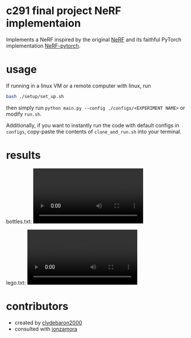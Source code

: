 # c291 final project NeRF implementaion

Implements a NeRF inspired by the original [NeRF](https://github.com/bmild/nerf) and its faithful PyTorch implementation [NeRF-pytorch](https://github.com/yenchenlin/nerf-pytorch).

# usage
If running in a linux VM or a remote computer with linux, run
```bash
bash ./setup/set_up.sh
```
then simply run `python main.py --config ./configs/<EXPERIMENT NAME>` or modify `run.sh`.

Additionally, if you want to instantly run the code with default configs in `configs`, copy-paste the contents of `clone_and_run.sh` into your terminal.

# results 

bottles.txt:
![bottles](https://github.com/clydebaron2000/c291nerf/tree/main/logs/bottles_test/bottles_test_spiral_100000_rgb.mp4)

lego.txt:
![lego](https://github.com/clydebaron2000/c291nerf/tree/main/logs/lego_test/lego_test_spiral_100000_rgb.mp4)

# contributors 
- created by [clydebaron2000](https://github.com/clydebaron2000)
- consulted with [jonzamora](https://github.com/jonzamora)
